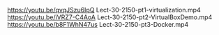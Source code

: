https://youtu.be/qvqJSzu6IpQ Lect-30-2150-pt1-virtualization.mp4
https://youtu.be/iVRZ7-C4AoA Lect-30-2150-pt2-VirtualBoxDemo.mp4
https://youtu.be/b8F1WhN47us Lect-30-2150-pt3-Docker.mp4
